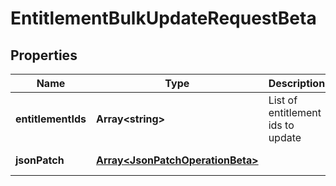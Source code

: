 # EntitlementBulkUpdateRequestBeta

## Properties

Name | Type | Description | Notes
------------ | ------------- | ------------- | -------------
**entitlementIds** | **Array&lt;string&gt;** | List of entitlement ids to update | [default to undefined]
**jsonPatch** | [**Array&lt;JsonPatchOperationBeta&gt;**](JsonPatchOperationBeta.md) |  | [default to undefined]

